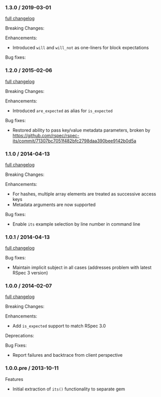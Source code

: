 ### 1.3.0 / 2019-03-01
[full changelog](http://github.com/rspec/rspec-its/compare/v1.2.0...v1.3.0)

Breaking Changes:

Enhancements:
* Introduced `will` and `will_not` as one-liners for block expectations

Bug fixes:

### 1.2.0 / 2015-02-06
[full changelog](http://github.com/rspec/rspec-its/compare/v1.1.0...v1.2.0)

Breaking Changes:

Enhancements:
* Introduced `are_expected` as alias for `is_expected`

Bug fixes:
* Restored ability to pass key/value metadata parameters, broken by https://github.com/rspec/rspec-its/commit/71307bc7051f482bfc2798daa390bee9142b0d5a

### 1.1.0 / 2014-04-13
[full changelog](http://github.com/rspec/rspec-its/compare/v1.0.1...v1.1.0)

Breaking Changes:

Enhancements:
* For hashes, multiple array elements are treated as successive access keys
* Metadata arguments are now supported

Bug fixes:
* Enable `its` example selection by line number in command line


### 1.0.1 / 2014-04-13
[full changelog](http://github.com/rspec/rspec-its/compare/v1.0.0...v1.0.1)

Bug fixes:
* Maintain implicit subject in all cases (addresses problem with latest RSpec 3 version)

### 1.0.0 / 2014-02-07
[full changelog](http://github.com/rspec/rspec-its/compare/v1.0.0.pre...v1.0.0)

Breaking Changes:

Enhancements:
* Add `is_expected` support to match RSpec 3.0

Deprecations:

Bug Fixes:
* Report failures and backtrace from client perspective

### 1.0.0.pre / 2013-10-11

Features

* Initial extraction of `its()` functionality to separate gem


